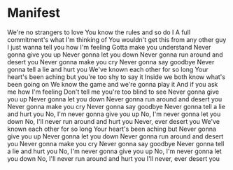 # Manifest

We're no strangers to love
You know the rules and so do I
A full commitment's what I'm thinking of
You wouldn't get this from any other guy
I just wanna tell you how I'm feeling
Gotta make you understand
Never gonna give you up
Never gonna let you down
Never gonna run around and desert you
Never gonna make you cry
Never gonna say goodbye
Never gonna tell a lie and hurt you
We've known each other for so long
Your heart's been aching but you're too shy to say it
Inside we both know what's been going on
We know the game and we're gonna play it
And if you ask me how I'm feeling
Don't tell me you're too blind to see
Never gonna give you up
Never gonna let you down
Never gonna run around and desert you
Never gonna make you cry
Never gonna say goodbye
Never gonna tell a lie and hurt you
No, I'm never gonna give you up
No, I'm never gonna let you down
No, I'll never run around and hurt you
Never, ever desert you
We've known each other for so long
Your heart's been aching but
Never gonna give you up
Never gonna let you down
Never gonna run around and desert you
Never gonna make you cry
Never gonna say goodbye
Never gonna tell a lie and hurt you
No, I'm never gonna give you up
No, I'm never gonna let you down
No, I'll never run around and hurt you
I'll never, ever desert you
